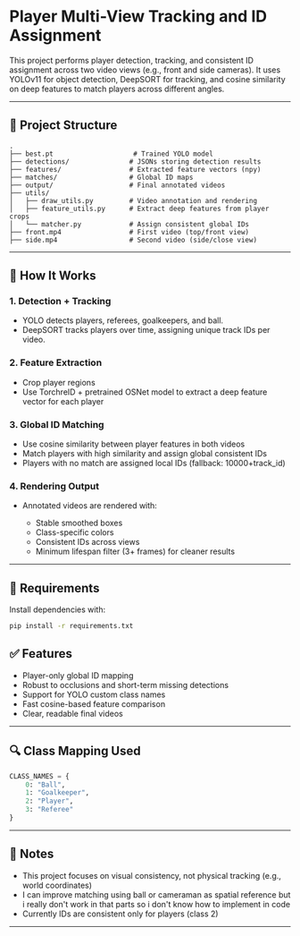 # Player Multi-View Tracking and ID Assignment

This project performs player detection, tracking, and consistent ID assignment across two video views (e.g., front and side cameras). It uses YOLOv11 for object detection, DeepSORT for tracking, and cosine similarity on deep features to match players across different angles.

---

## 📁 Project Structure

```
.
├── best.pt                    # Trained YOLO model
├── detections/               # JSONs storing detection results
├── features/                 # Extracted feature vectors (npy)
├── matches/                  # Global ID maps
├── output/                   # Final annotated videos
├── utils/
│   ├── draw_utils.py         # Video annotation and rendering
│   ├── feature_utils.py      # Extract deep features from player crops
│   └── matcher.py            # Assign consistent global IDs
├── front.mp4                 # First video (top/front view)
├── side.mp4                  # Second video (side/close view)
```

---

## 🚀 How It Works

### 1. Detection + Tracking

* YOLO detects players, referees, goalkeepers, and ball.
* DeepSORT tracks players over time, assigning unique track IDs per video.

### 2. Feature Extraction

* Crop player regions
* Use TorchreID + pretrained OSNet model to extract a deep feature vector for each player

### 3. Global ID Matching

* Use cosine similarity between player features in both videos
* Match players with high similarity and assign global consistent IDs
* Players with no match are assigned local IDs (fallback: 10000+track\_id)

### 4. Rendering Output

* Annotated videos are rendered with:

  * Stable smoothed boxes
  * Class-specific colors
  * Consistent IDs across views
  * Minimum lifespan filter (3+ frames) for cleaner results

---

## 🧾 Requirements

Install dependencies with:

```bash
pip install -r requirements.txt
```

## ✅ Features

* Player-only global ID mapping
* Robust to occlusions and short-term missing detections
* Support for YOLO custom class names
* Fast cosine-based feature comparison
* Clear, readable final videos

---

## 🔍 Class Mapping Used

```python
CLASS_NAMES = {
    0: "Ball",
    1: "Goalkeeper",
    2: "Player",
    3: "Referee"
}
```

---

## 📌 Notes

* This project focuses on visual consistency, not physical tracking (e.g., world coordinates)
* I can improve matching using ball or cameraman as spatial reference but i really don't work in that parts so i don't know how to implement in code
* Currently IDs are consistent only for players (class 2)

---
